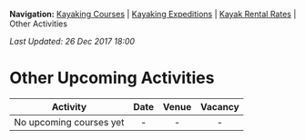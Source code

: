 **Navigation:** [Kayaking Courses](index) &#124; [Kayaking Expeditions](expedition) &#124; [Kayak Rental Rates](rental) &#124; Other Activities

_Last Updated: 26 Dec 2017 18:00_
# Other Upcoming Activities

Activity | Date | Venue | Vacancy
:---:|:---:|:---:|:---:
No upcoming courses yet|-|-|-

